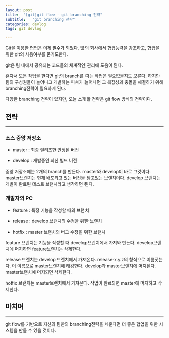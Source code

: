 ```yaml
---
layout: post
title:  "[git]git flow - git branching 전략"
subtitle:   "git branching 전략"
categories: devlog
tags: git devlog

---
```


Git을 이용한 협업은 이제 필수가 되었다. 많의 회사에서 협업능력을 강조하고, 협업을 위한 git의 사용여부를 묻기도한다.

git은 팀 내에서 공유되는 코드들의 체계적인 관리에 도움이 된다.

혼자서 모든 작업을 한다면 git의 branch를 따는 작업은 필요없을지도 모른다. 하지만 팀의 구성원들이 늘어나고 개발하는 피쳐가 늘어나면 그 복잡성과 충돌을 해결하기 위해 branching전략이 필요하게 된다.

다양한 branching 전략이 있지만, 오늘 소개할 전략은 git flow 방식의 전략이다.

## 전략

---

### 소스 중앙 저장소

- master : 최종 릴리즈한 안정된 버전

- develop : 개발중인 최신 빌드 버전

중앙 저장소에는 2개의 branch를 만든다. master와 develop이 바로 그것이다. master브랜치는 현재 배포되고 있는 버전을 담고있는 브랜치이다. develop 브랜치는 개발이 완료된 테스트 브랜치라고 생각하면 된다.

### 개발자의 PC

- feature : 특정 기능을 작성할 때의 브랜치

- release : develop 브랜치의 수정을 위한 브랜치

- hotfix : master 브랜치의 버그 수정을 위한 브랜치

feature 브랜치는 기능을 작성할 때 develop브랜치에서 가져와 만든다. develop브랜치에 머지하면 feature브랜치는 삭제한다.

release 브랜치는 develop 브랜치에서 가져온다. release-x.y.z의 형식으로 이름짓는다. 이 이름으로 master브랜치에 태깅한다. develop과 master브랜치에 머지된다. master브랜치에 머지되면 삭제한다.

hotfix 브랜치는 master브랜치에서 가져온다. 작업이 완료되면 master에 머지하고 삭제한다.

## 마치며

---

git flow를 기반으로 자신의 팀만의 branching전략을 세운다면 더 좋은 협업을 위한 시스템을 만들 수 있을 것이다.

